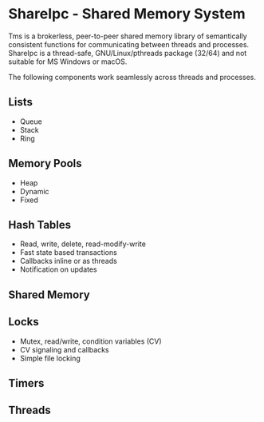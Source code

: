 # ShareIpc - Shared Memory System
Tms is a brokerless, peer-to-peer shared memory library of semantically consistent functions for communicating between threads and processes.  ShareIpc is a thread-safe, GNU/Linux/pthreads package (32/64) and not suitable for MS Windows or macOS.

The following components work seamlessly across threads and processes. 

## Lists
  + Queue
  + Stack
  + Ring
  
## Memory Pools
  + Heap 
  + Dynamic
  + Fixed
  
## Hash Tables
  + Read, write, delete, read-modify-write
  + Fast state based transactions
  + Callbacks inline or as threads
  + Notification on updates
  
## Shared Memory

## Locks
+ Mutex, read/write, condition variables (CV)
+ CV signaling and callbacks
+ Simple file locking

## Timers

## Threads
  
  

